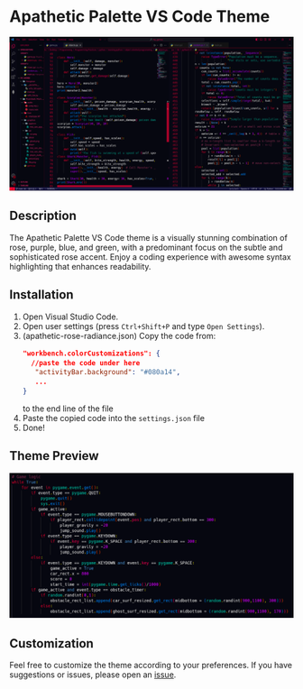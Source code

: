 # Apathetic Palette VS Code Theme

![Theme Preview](previews/theme-color.png)

## Description

The Apathetic Palette VS Code theme is a visually stunning combination of rose, purple, blue, and green, with a predominant focus on the subtle and sophisticated rose accent. Enjoy a coding experience with awesome syntax highlighting that enhances readability.

## Installation

1. Open Visual Studio Code.
2. Open user settings (press `Ctrl+Shift+P` and type `Open Settings`).
3. (apathetic-rose-radiance.json) Copy the code from:
   ```json
   "workbench.colorCustomizations": {
     //paste the code under here
      "activityBar.background": "#080a14",
      ...
   }
   ```
   to the end line of the file
4. Paste the copied code into the `settings.json` file
5. Done!

## Theme Preview

![Code Sample](previews/code-sample.png)

## Customization

Feel free to customize the theme according to your preferences. If you have suggestions or issues, please open an [issue](https://github.com/ApatheticDamn/apathetic-vs-code-theme/issues).
